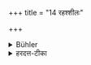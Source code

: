 +++
title = "14 रहश्शीलः"

+++

<details><summary>Bühler</summary>

14. Let him be discreet.
</details>

<details><summary>हरदत्त-टीका</summary>

## सूत्रम्
रहश्शीलः ॥ १४ ॥
## टिप्पनी
सति सम्भवे रहःशीलः स्यात् ॥ १४ ॥
</details>

